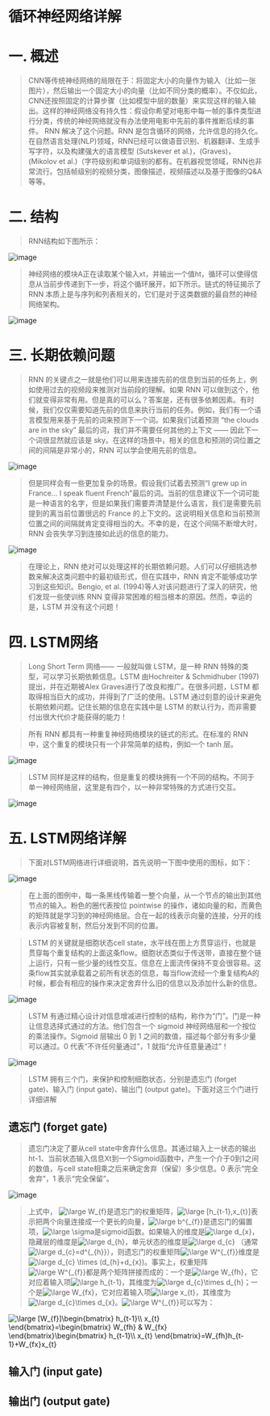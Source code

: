 循环神经网络详解
==============

# 一. 概述

> CNN等传统神经网络的局限在于：将固定大小的向量作为输入（比如一张图片），然后输出一个固定大小的向量（比如不同分类的概率）。不仅如此，CNN还按照固定的计算步骤（比如模型中层的数量）来实现这样的输入输出。这样的神经网络没有持久性：假设你希望对电影中每一帧的事件类型进行分类，传统的神经网络就没有办法使用电影中先前的事件推断后续的事件。
> RNN 解决了这个问题。RNN 是包含循环的网络，允许信息的持久化。在自然语言处理(NLP)领域，RNN已经可以做语音识别、机器翻译、生成手写字符，以及构建强大的语言模型 (Sutskever et al.)，(Graves)，(Mikolov et al.)（字符级别和单词级别的都有。在机器视觉领域，RNN也非常流行。包括帧级别的视频分类，图像描述，视频描述以及基于图像的Q&A等等。

# 二. 结构

> RNN结构如下图所示：

![image](https://github.com/ShaoQiBNU/RNN/blob/master/images/1.png)

> 神经网络的模块A正在读取某个输入xt，并输出一个值ht，循环可以使得信息从当前步传递到下一步，将这个循环展开，如下所示。链式的特征揭示了 RNN 本质上是与序列和列表相关的，它们是对于这类数据的最自然的神经网络架构。

![image](https://github.com/ShaoQiBNU/RNN/blob/master/images/2.png)

# 三. 长期依赖问题

> RNN 的关键点之一就是他们可以用来连接先前的信息到当前的任务上，例如使用过去的视频段来推测对当前段的理解。如果 RNN 可以做到这个，他们就变得非常有用。但是真的可以么？答案是，还有很多依赖因素。有时候，我们仅仅需要知道先前的信息来执行当前的任务。例如，我们有一个语言模型用来基于先前的词来预测下一个词。如果我们试着预测 “the clouds are in the sky” 最后的词，我们并不需要任何其他的上下文 —— 因此下一个词很显然就应该是 sky。在这样的场景中，相关的信息和预测的词位置之间的间隔是非常小的，RNN 可以学会使用先前的信息。

![image](https://github.com/ShaoQiBNU/RNN/blob/master/images/3.png)

> 但是同样会有一些更加复杂的场景。假设我们试着去预测“I grew up in France... I speak fluent French”最后的词。当前的信息建议下一个词可能是一种语言的名字，但是如果我们需要弄清楚是什么语言，我们是需要先前提到的离当前位置很远的 France 的上下文的。这说明相关信息和当前预测位置之间的间隔就肯定变得相当的大。不幸的是，在这个间隔不断增大时，RNN 会丧失学习到连接如此远的信息的能力。

![image](https://github.com/ShaoQiBNU/RNN/blob/master/images/4.png)

> 在理论上，RNN 绝对可以处理这样的长期依赖问题。人们可以仔细挑选参数来解决这类问题中的最初级形式，但在实践中，RNN 肯定不能够成功学习到这些知识。Bengio, et al. (1994)等人对该问题进行了深入的研究，他们发现一些使训练 RNN 变得非常困难的相当根本的原因。然而，幸运的是，LSTM 并没有这个问题！

# 四. LSTM网络

> Long Short Term 网络—— 一般就叫做 LSTM，是一种 RNN 特殊的类型，可以学习长期依赖信息。LSTM 由Hochreiter & Schmidhuber (1997)提出，并在近期被Alex Graves进行了改良和推广。在很多问题，LSTM 都取得相当巨大的成功，并得到了广泛的使用。LSTM 通过刻意的设计来避免长期依赖问题。记住长期的信息在实践中是 LSTM 的默认行为，而非需要付出很大代价才能获得的能力！

> 所有 RNN 都具有一种重复神经网络模块的链式的形式。在标准的 RNN 中，这个重复的模块只有一个非常简单的结构，例如一个 tanh 层。

![image](https://github.com/ShaoQiBNU/RNN/blob/master/images/5.png)

> LSTM 同样是这样的结构，但是重复的模块拥有一个不同的结构。不同于 单一神经网络层，这里是有四个，以一种非常特殊的方式进行交互。

![image](https://github.com/ShaoQiBNU/RNN/blob/master/images/6.png)

# 五. LSTM网络详解

> 下面对LSTM网络进行详细说明，首先说明一下图中使用的图标，如下：

![image](https://github.com/ShaoQiBNU/RNN/blob/master/images/7.png)

> 在上面的图例中，每一条黑线传输着一整个向量，从一个节点的输出到其他节点的输入。粉色的圈代表按位 pointwise 的操作，诸如向量的和，而黄色的矩阵就是学习到的神经网络层。合在一起的线表示向量的连接，分开的线表示内容被复制，然后分发到不同的位置。

> LSTM 的关键就是细胞状态cell state，水平线在图上方贯穿运行，也就是贯穿每个重复结构的上面这条flow。细胞状态类似于传送带，直接在整个链上运行，只有一些少量的线性交互。信息在上面流传保持不变会很容易。这条flow其实就承载着之前所有状态的信息，每当flow流经一个重复结构A的时候，都会有相应的操作来决定舍弃什么旧的信息以及添加什么新的信息。

![image](https://github.com/ShaoQiBNU/RNN/blob/master/images/8.png)

> LSTM 有通过精心设计对信息增减进行控制的结构，称作为“门”。门是一种让信息选择式通过的方法。他们包含一个 sigmoid 神经网络层和一个按位的乘法操作。Sigmoid 层输出 0 到 1 之间的数值，描述每个部分有多少量可以通过。0 代表“不许任何量通过”，1 就指“允许任意量通过”！

![image](https://github.com/ShaoQiBNU/RNN/blob/master/images/9.png)

> LSTM 拥有三个门，来保护和控制细胞状态，分别是遗忘门 (forget gate)、输入门 (input gate)、输出门 (output gate)。下面对这三个门进行详细讲解

## 遗忘门 (forget gate)

> 遗忘门决定了要从cell state中舍弃什么信息。其通过输入上一状态的输出ht-1、当前状态输入信息Xt到一个Sigmoid函数中，产生一个介于0到1之间的数值，与cell state相乘之后来确定舍弃（保留）多少信息。0 表示“完全舍弃”，1 表示“完全保留”。

![image](https://github.com/ShaoQiBNU/RNN/blob/master/images/10.png)

> 上式中， <img src="https://latex.codecogs.com/svg.latex?\dpi{300}&space;\large&space;W_{f}" title="\large W_{f}" />是遗忘门的权重矩阵，<img src="https://latex.codecogs.com/svg.latex?\dpi{300}&space;\large&space;[h_{t-1},x_{t}]" title="\large [h_{t-1},x_{t}]" />表示把两个向量连接成一个更长的向量，<img src="https://latex.codecogs.com/svg.latex?\dpi{300}&space;\large&space;b^{_{f}}" title="\large b^{_{f}}" />是遗忘门的偏置项，<img src="https://latex.codecogs.com/svg.latex?\dpi{300}&space;\large&space;\sigma" title="\large \sigma" />是sigmoid函数。如果输入的维度是<img src="https://latex.codecogs.com/svg.latex?\dpi{300}&space;\large&space;d_{x}" title="\large d_{x}" />，隐藏层的维度是<img src="https://latex.codecogs.com/svg.latex?\dpi{300}&space;\large&space;d_{h}" title="\large d_{h}" />，单元状态的维度是<img src="https://latex.codecogs.com/svg.latex?\dpi{300}&space;\large&space;d_{c}" title="\large d_{c}" /> （通常 <img src="https://latex.codecogs.com/svg.latex?\dpi{300}&space;\large&space;d_{c}=d^{_{h}}" title="\large d_{c}=d^{_{h}}" />），则遗忘门的权重矩阵<img src="https://latex.codecogs.com/svg.latex?\dpi{300}&space;\large&space;W^{_{f}}" title="\large W^{_{f}}" />维度是<img src="https://latex.codecogs.com/svg.latex?\dpi{300}&space;\large&space;d_{c}&space;\times&space;(d_{h}&plus;d_{x})" title="\large d_{c} \times (d_{h}+d_{x})" />。事实上，权重矩阵<img src="https://latex.codecogs.com/svg.latex?\dpi{300}&space;\large&space;W^{_{f}}" title="\large W^{_{f}}" />都是两个矩阵拼接而成的：一个是<img src="https://latex.codecogs.com/svg.latex?\dpi{300}&space;\large&space;W_{fh}" title="\large W_{fh}" />，它对应着输入项<img src="https://latex.codecogs.com/svg.latex?\dpi{300}&space;\large&space;h_{t-1}" title="\large h_{t-1}" />，其维度为<img src="https://latex.codecogs.com/svg.latex?\dpi{300}&space;\large&space;d_{c}\times&space;d_{h}" title="\large d_{c}\times d_{h}" />；一个是<img src="https://latex.codecogs.com/svg.latex?\dpi{300}&space;\large&space;W_{fx}" title="\large W_{fx}" />，它对应着输入项<img src="https://latex.codecogs.com/svg.latex?\dpi{300}&space;\large&space;x_{t}" title="\large x_{t}" />，其维度为<img src="https://latex.codecogs.com/svg.latex?\dpi{300}&space;\large&space;d_{c}\times&space;d_{x}" title="\large d_{c}\times d_{x}" />。<img src="https://latex.codecogs.com/svg.latex?\dpi{300}&space;\large&space;W^{_{f}}" title="\large W^{_{f}}" />可以写为：
<img src="https://latex.codecogs.com/svg.latex?\dpi{300}&space;\large&space;[W_{f}]\begin{bmatrix}&space;h_{t-1}\\&space;x_{t}&space;\end{bmatrix}=\begin{bmatrix}&space;W_{fh}&space;&&space;W_{fx}&space;\end{bmatrix}\begin{bmatrix}&space;h_{t-1}\\&space;x_{t}&space;\end{bmatrix}=W_{fh}h_{t-1}&plus;W_{fx}x_{t}" title="\large [W_{f}]\begin{bmatrix} h_{t-1}\\ x_{t} \end{bmatrix}=\begin{bmatrix} W_{fh} & W_{fx} \end{bmatrix}\begin{bmatrix} h_{t-1}\\ x_{t} \end{bmatrix}=W_{fh}h_{t-1}+W_{fx}x_{t}" />


## 输入门 (input gate)

## 输出门 (output gate)

